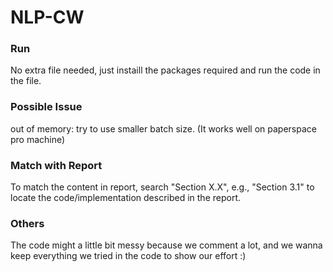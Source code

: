 # NLP-CW

### Run
No extra file needed, just instaill the packages required and run the code in the file.

### Possible Issue
out of memory: try to use smaller batch size. (It works well on paperspace pro machine)

### Match with Report
To match the content in report, search "Section X.X", e.g., "Section 3.1" to locate the code/implementation described in the report.

### Others
The code might a little bit messy because we comment a lot, and we wanna keep everything we tried in the code to show our effort :)
